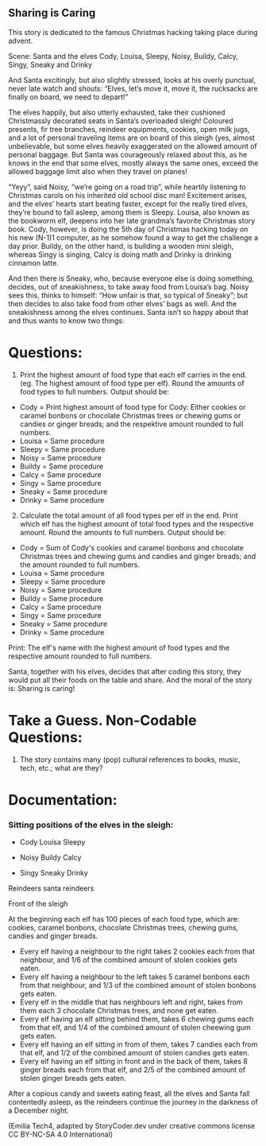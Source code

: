 ## Sharing is Caring
This story is dedicated to the famous Christmas hacking taking place during advent.

Scene: Santa and the elves Cody, Louisa, Sleepy, Noisy, Buildy, Calcy, Singy, Sneaky and Drinky

And Santa excitingly, but also slightly stressed, looks at his overly punctual, never late watch and shouts: 
“Elves, let’s move it, move it, the rucksacks are finally on board, we need to depart!”

The elves happily, but also utterly exhausted, take their cushioned Christmassly decorated seats in Santa’s overloaded sleigh! 
Coloured presents, fir tree branches, reindeer equipments, cookies, open milk jugs, and a lot of personal traveling items are on board of this sleigh 
(yes, almost unbelievable, but some elves heavily exaggerated on the allowed amount of personal baggage. 
But Santa was courageously relaxed about this, as he knows in the end that some elves, mostly always the same ones, 
exceed the allowed baggage limit also when they travel on planes!

“Yeyy”, said Noisy, “we’re going on a road trip”, while heartily listening to Christmas carols on his inherited old school disc man! 
Excitement arises, and the elves’ hearts start beating faster, except for the really tired elves, they’re bound to fall asleep, 
among them is Sleepy. Louisa, also known as the bookworm elf, deepens into her late grandma’s favorite Christmas story book. Cody, however, 
is doing the 5th day of Christmas hacking today on his new (N-1)1 computer, as he somehow found a way to get the challenge a day prior. 
Buildy, on the other hand, is building a wooden mini sleigh, whereas Singy is singing, Calcy is doing math and Drinky is drinking cinnamon latte.

And then there is Sneaky, who, because everyone else is doing something, decides, out of sneakishness, to take away food from Louisa’s bag. 
Noisy sees this, thinks to himself: “How unfair is that, so typical of Sneaky”; but then decides to also take food from other elves’ bags as well. 
And the sneakishness among the elves continues. Santa isn’t so happy about that and thus wants to know two things: 

# Questions: 
1) Print the highest amount of food type that each elf carries in the end. (eg. The highest amount of food type per elf). 
Round the amounts of food types to full numbers.
Output should be: 
- Cody = Print highest amount of food type for Cody: Either cookies or caramel bonbons or chocolate Christmas trees or chewing gums or candies or ginger breads; and the respektive amount rounded to full numbers.
- Louisa = Same procedure
- Sleepy = Same procedure
- Noisy = Same procedure
- Buildy = Same procedure
- Calcy = Same procedure
- Singy = Same procedure
- Sneaky = Same procedure
- Drinky = Same procedure

2) Calculate the total amount of all food types per elf in the end. Print which elf has the highest amount of total food types and the respective amount. Round the amounts to full numbers.
Output should be: 
- Cody = Sum of Cody's cookies and caramel bonbons and chocolate Christmas trees and chewing gums and candies and ginger breads; and the amount rounded to full numbers.
- Louisa = Same procedure
- Sleepy = Same procedure
- Noisy = Same procedure
- Buildy = Same procedure
- Calcy = Same procedure
- Singy = Same procedure
- Sneaky = Same procedure
- Drinky = Same procedure
 
Print: The elf's name with the highest amount of food types and the respective amount rounded to full numbers.

Santa, together with his elves, decides that after coding this story, they would put all their foods on the table and share. And the moral of the story is: Sharing is caring!

# Take a Guess. Non-Codable Questions:
1) The story contains many (pop) cultural references to books, music, tech, etc.; what are they?

# Documentation:
### Sitting positions of the elves in the sleigh:

- Cody       Louisa       Sleepy

- Noisy       Buildy      Calcy

- Singy       Sneaky      Drinky

Reindeers santa reindeers

Front of the sleigh

At the beginning each elf has 100 pieces of each food type, which are: cookies, caramel bonbons, chocolate Christmas trees, chewing gums, candies and ginger breads.

- Every elf having a neighbour to the right takes 2 cookies each from that neighbour, and 1/6 of the combined amount of stolen cookies gets eaten. 
- Every elf having a neighbour to the left takes 5 caramel bonbons each from that neighbour, and 1/3 of the combined amount of stolen bonbons gets eaten. 
- Every elf in the middle that has neighbours left and right, takes from them each 3 chocolate Christmas trees, and none get eaten.
- Every elf having an elf sitting behind them, takes 6 chewing gums each from that elf, and 1/4 of the combined amount of stolen cheewing gum gets eaten. 
- Every elf having an elf sitting in from of them, takes 7 candies each from that elf, and 1/2 of the combined amount of stolen candies gets eaten. 
- Every elf having an elf sitting in front and in the back of them, takes 8 ginger breads each from that elf, and 2/5 of the combined amount of stolen ginger breads gets eaten.

After a copious candy and sweets eating feast, all the elves and Santa fall contentedly asleep, as the reindeers continue the journey in the darkness of a December night.

(Emilia Tech4, adapted by StoryCoder.dev under creative commons license CC BY-NC-SA 4.0 International)
